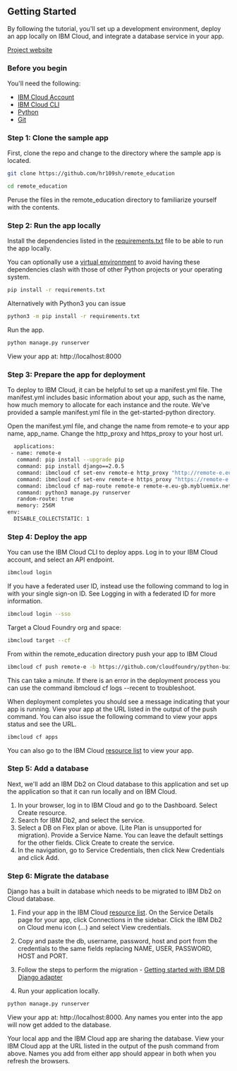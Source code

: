## Getting Started

By following the tutorial, you'll set up a development environment, deploy an app locally on IBM Cloud, and integrate a database service in your app.

[Project website](https://github.com/hr109sh/remote_education)

### Before you begin

You'll need the following:

* [IBM Cloud Account](https://cloud.ibm.com/registration)
* [IBM Cloud CLI](https://cloud.ibm.com/docs/cli/reference/ibmcloud?topic=cloud-cli-install-ibmcloud-cli)
* [Python](https://www.python.org/downloads)
* [Git](https://git-scm.com/downloads)

### Step 1: Clone the sample app

First, clone the repo and change to the directory where the sample app is located.

```bash
git clone https://github.com/hr109sh/remote_education
```

```bash
cd remote_education
```

Peruse the files in the remote_education directory to familiarize yourself with the contents.

### Step 2: Run the app locally

Install the dependencies listed in the [requirements.txt](https://github.com/hr109sh/remote_education/blob/master/requirements.txt) file to be able to run the app locally.

You can optionally use a [virtual environment](https://packaging.python.org/tutorials/installing-packages/#creating-and-using-virtual-environments) to avoid having these dependencies clash with those of other Python projects or your operating system.

```bash
pip install -r requirements.txt
```

Alternatively with Python3 you can issue

```bash
python3 -m pip install -r requirements.txt
```

Run the app.

```bash
python manage.py runserver
```

View your app at: http://localhost:8000

### Step 3: Prepare the app for deployment

To deploy to IBM Cloud, it can be helpful to set up a manifest.yml file. The manifest.yml includes basic information about your app, such as the name, how much memory to allocate for each instance and the route. We've provided a sample manifest.yml file in the get-started-python directory.

Open the manifest.yml file, and change the name from remote-e to your app name, app_name. Change the http_proxy and https_proxy to your host url.

```bash
  applications:
 - name: remote-e
   command: pip install --upgrade pip
   command: pip install django==2.0.5
   command: ibmcloud cf set-env remote-e http_proxy "http://remote-e.eu-gb.mybluemix.net:8080"
   command: ibmcloud cf set-env remote-e https_proxy "https://remote-e.eu-gb.mybluemix.net:8081"
   command: ibmcloud cf map-route remote-e remote-e.eu-gb.mybluemix.net --port 8080
   command: python3 manage.py runserver
   random-route: true
   memory: 256M
env:
  DISABLE_COLLECTSTATIC: 1
```

### Step 4: Deploy the app

You can use the IBM Cloud CLI to deploy apps.
Log in to your IBM Cloud account, and select an API endpoint.

```bash
ibmcloud login
```

If you have a federated user ID, instead use the following command to log in with your single sign-on ID. See Logging in with a federated ID for more information.

```bash
ibmcloud login --sso
```

Target a Cloud Foundry org and space:

```bash
ibmcloud target --cf
```

From within the remote_education directory push your app to IBM Cloud

```bash
ibmcloud cf push remote-e -b https://github.com/cloudfoundry/python-buildpack.git -c "python3 manage.py runserver 0.0.0.0:8080" -u none
```

This can take a minute. If there is an error in the deployment process you can use the command ibmcloud cf logs <Your-App-Name> --recent to troubleshoot.

When deployment completes you should see a message indicating that your app is running. View your app at the URL listed in the output of the push command. You can also issue the following command to view your apps status and see the URL.

```bash
ibmcloud cf apps
```

You can also go to the IBM Cloud [resource list](https://cloud.ibm.com/resources) to view your app.

### Step 5: Add a database

Next, we'll add an IBM Db2 on Cloud database to this application and set up the application so that it can run locally and on IBM Cloud.

1. In your browser, log in to IBM Cloud and go to the Dashboard. Select Create resource.
2. Search for IBM Db2, and select the service.
3. Select a DB on Flex plan or above. (Lite Plan is unsupported for migration). Provide a Service Name.  You can leave the default settings for the other fields. Click Create to create the service.
4. In the navigation, go to Service Credentials, then click New Credentials and click Add.


### Step 6: Migrate the database

Django has a built in database which needs to be migrated to IBM Db2 on Cloud database.

1. Find your app in the IBM Cloud [resource list](https://cloud.ibm.com/resources). On the Service Details page for your app, click Connections in the sidebar. Click the IBM Db2 on Cloud menu icon (…) and select View credentials.

2. Copy and paste the db, username, password, host and port from the credentials to the same fields replacing NAME, USER, PASSWORD, HOST and PORT.

3. Follow the steps to perform the migration - [Getting started with IBM DB Django adapter](https://github.com/ibmdb/python-ibmdb-django/blob/master/README.md)

4. Run your application locally.

```bash
python manage.py runserver
```

View your app at: http://localhost:8000. Any names you enter into the app will now get added to the database.

Your local app and the IBM Cloud app are sharing the database. View your IBM Cloud app at the URL listed in the output of the push command from above. Names you add from either app should appear in both when you refresh the browsers.